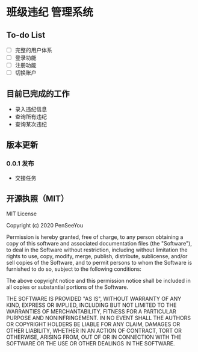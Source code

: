 # 班级违纪 管理系统

## To-do List
-[ ] 完整的用户体系
 -[ ] 登录功能
 -[ ] 注册功能
 -[ ] 切换账户

## 目前已完成的工作
- 录入违纪信息
- 查询所有违纪
- 查询某次违纪

## 版本更新
### 0.0.1 发布
- 交接任务

## 开源执照（MIT）
MIT License

Copyright (c) 2020 PenSeeYou

Permission is hereby granted, free of charge, to any person obtaining a copy
of this software and associated documentation files (the "Software"), to deal
in the Software without restriction, including without limitation the rights
to use, copy, modify, merge, publish, distribute, sublicense, and/or sell
copies of the Software, and to permit persons to whom the Software is
furnished to do so, subject to the following conditions:

The above copyright notice and this permission notice shall be included in all
copies or substantial portions of the Software.

THE SOFTWARE IS PROVIDED "AS IS", WITHOUT WARRANTY OF ANY KIND, EXPRESS OR
IMPLIED, INCLUDING BUT NOT LIMITED TO THE WARRANTIES OF MERCHANTABILITY,
FITNESS FOR A PARTICULAR PURPOSE AND NONINFRINGEMENT. IN NO EVENT SHALL THE
AUTHORS OR COPYRIGHT HOLDERS BE LIABLE FOR ANY CLAIM, DAMAGES OR OTHER
LIABILITY, WHETHER IN AN ACTION OF CONTRACT, TORT OR OTHERWISE, ARISING FROM,
OUT OF OR IN CONNECTION WITH THE SOFTWARE OR THE USE OR OTHER DEALINGS IN THE
SOFTWARE.
